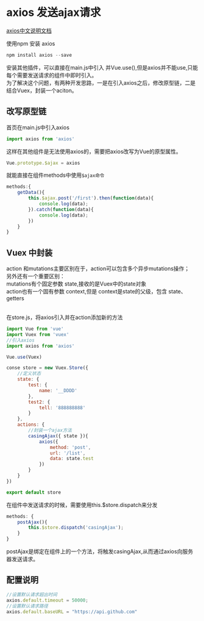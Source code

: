 # axios 发送ajax请求

[axios中文说明文档](http://www.kancloud.cn/yunye/axios/234845)

使用npm 安装 axios
```javascript
npm install axios --save
```
安装其他插件，可以直接在main.js中引入 并Vue.use(),但是axios并不能use,只能每个需要发送请求的组件中即时引入。<br>
为了解决这个问题，有两种开发思路，一是在引入axios之后，修改原型链，二是结合Vuex，封装一个aciton。


## 改写原型链
首页在main.js中引入axios
```javascript
import axios from 'axios'
```
这样在其他组件是无法使用axios的，需要把axios改写为Vue的原型属性。
```javascript
Vue.prototype.$ajax = axios
```
就能直接在组件methods中使用`$ajax命令`
```javascript
methods:{
	getData(){
		this.$ajax.post('/first').then(function(data){
			console.log(data);
		}).catch(function(data){
			console.log(data);
		})
	}
}
```


## Vuex 中封装
action 和mutations主要区别在于，action可以包含多个异步mutations操作；<br>
另外还有一个重要区别：<br>
mutations有个固定参数 state,接收的是Vuex中的state对象<br>
action也有一个固有参数 context,但是 context是state的父级，包含 state、getters<br><br>

在store.js，将axios引入并在action添加新的方法
```javascript
import Vue from 'vue'
import Vuex from 'vuex'
//引入axios
import axios from 'axios'

Vue.use(Vuex)

conse store = new Vuex.Store({
	//定义状态
	state: {
		test: {
			name: '__DDDD'
		},
		test2: {
			tell: '888888888'
		}
	},
	actions: {
		//封装一个ajax方法
		casingAjax({ state }){
			axios({
				method: 'post',
				url: '/list',
				data: state.test
			})
		}
	}
})

export default store
```
在组件中发送请求的时候，需要使用this.$store.dispatch来分发
```javascript
methods: {
	postAjax(){
		this.$store.dispatch('casingAjax');
	}
}
```
postAjax是绑定在组件上的一个方法，将触发casingAjax,从而通过axios向服务器发送请求。


## 配置说明
```javascript
//设置默认请求超出时间
axios.default.timeout = 50000;
//设置默认请求路径
axios.default.baseURL = "https://api.github.com"
```